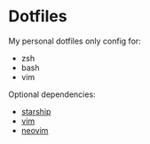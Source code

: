 # Dotfiles

My personal dotfiles only config for:

* zsh
* bash
* vim

Optional dependencies:

* [starship](https://starship.rs/)
* [vim](https://www.vim.org/)
* [neovim](https://neovim.io/)

